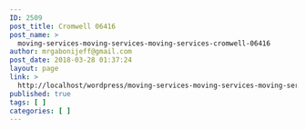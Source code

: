 ```yaml
---
ID: 2509
post_title: Cromwell 06416
post_name: >
  moving-services-moving-services-moving-services-cromwell-06416
author: mrgabonijeff@gmail.com
post_date: 2018-03-28 01:37:24
layout: page
link: >
  http://localhost/wordpress/moving-services-moving-services-moving-services-cromwell-06416/
published: true
tags: [ ]
categories: [ ]
---
```

